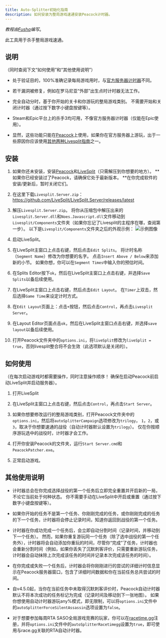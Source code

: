 ```yaml
---
title: Auto-Splitter初始化指南
description: 如何安装为整局游戏速通安装Peacock计时器。
---
```


_教程由[Fusha](https://github.com/fu5ha)编写_。

此工具用于杀手整局游戏速通。

## 说明

（同时查阅下文“如何使用”和“其他使用说明”）

-   处于验证目的，100%准确记录每局游戏用时，与[官方服务器计时器](https://hitruns-wiki.vercel.app/docs/livesplit_auto_official)不同。

-   若干漏洞被修复，例如在罗马尼亚“外部”出生点时计时器无法工作。

-   完全自动分时，基于你开始的关卡和你游玩的整局游戏类别。 不需要开始和关闭计时器（通过按下数字小键盘按键等）。

-   Steam和Epic平台上的杀手3均可用，不像官方服务器计时器（仅能在Epic使用）。

-   显然，这些功能只能在[Peacock](./what-is-peacock.md)上使用，如果你在官方服务器上游玩，出于一些原因你应该使用[其他两种Livesplit指南](https://hitruns-wiki.vercel.app/docs/livesplit)之一。

## 安装

1. 如果你还未安装，安装[Peacock](./installation.md)和[LiveSplit](https://livesplit.org/downloads/)（只需解压到你想要的地方）。 **如果你已经安装过了Peacock，请确保它处于最新版本。 **在你完成软件的安装/更新后，暂时关闭它们。

2. 在这里下载`Livesplit.Server.zip`：https://github.com/LiveSplit/LiveSplit.Server/releases/latest

3. 解压`Livesplit.Server.zip`。 将你从压缩包中解压出来的`Livesplit.Server.dll`和`Noes.Javascript.dll`文件移动到`Livesplit/Components`文件夹（如果你忘记了Livesplit的主程序在哪，查阅第一步）。 以下是`Livesplit/Components`文件夹之后的外观示例： ![示例图像](/img/livesplit_component.png)

4. 启动LiveSplit。

5. 在LiveSplit主窗口上点击右键，然后点击`Edit Splits`。 将计时名称（`Segment Name`）修改为你想要的名字。 点击`Insert Above / Below`来添加新的小节。 如果你想，你可以在`Segment Times`中输入你的预估时间。

6. 在Splits Editor按下`ok`，然后在LiveSplit主窗口上点击右键，并选择`Save Splits`以备后续使用。

7. 在LiveSplit主窗口上点击右键，然后点击`Edit Layout`。 在`Timer`上双击，然后选择`Game Time`来设定计时方式。

8. 在`Edit Layout`页面上：点击`+`按钮，然后点击`Control`，再点击`Livesplit Server`。

9. 在Layout Editor页面点击`ok`，然后在LiveSplit主窗口点击右键，并选择`save layout`以备后续使用。

10. 打开Peacock文件夹中的`options.ini`，将`liveSplit`修改为`liveSplit = true`，否则livesplit整合将不会生效（此选项默认是关闭的）。

## 如何使用

（在每次启动游戏时都需要操作，同时注意操作顺序！ 确保在启动Peacock前启动LiveSplit并启动服务器）。

1. 打开LiveSplit

2. 在LiveSplit主窗口上点击右键，然后点击`Control`，再点击`Start Server`。

3. 如果你想要修改运行的整局游戏类别，打开Peacock文件夹中的`options.ini`，然后将`autoSplitterCampaign`选项修改为`trilogy`， `1`，`2`，或 `3`，取决于你想要速通的战役（自动计时器默认设置为`trilogy`）。 仅在你按顺序游玩选中的战役时，计时器才会工作。

4. 打开你安装Peacock的文件夹，运行`Start Server.cmd`和`PeacockPatcher.exe`。

5. 正常启动游戏。

## 其他使用说明

-   计时器总会在你完成选择战役的第一个任务后立即完全重置并开启新的一局，不论它当前处于何种状态。 你不需要手动在LiveSplit中开启或重置（通过按下数字小键盘按键等）。

-   如果你开始的任务不是第一个任务、你刚刚完成的任务，或你刚刚完成的任务的下一个任务，计时器将会停止记录时间，知道你返回到战役的第一个任务。

-   计时器在你成功完成一个任务后，会立即自动分割时间（记录时间，并移动到下一个任务）。 然而，如果你重复游玩同一个任务（除了选中战役的第一个任务外），计时器将会自动添加你重玩的时间，尽管你“完成”了任务，计时器也会重新分割时间（例如，如果你丢失了沉默刺客评价，只需要重新游玩任务，计时器会自动抹除上次完成该任务的时间并记录本次完成该任务的时间）。

-   在你完成或失败一个任务后，计时器会将你刚刚进行的尝试的详细计时信息显示在Peacock服务器窗口，包含了详细时间数据和你在当前任务总共尝试的时间。

-   自v4.5.0起，当你在当前任务中未取得沉默刺客评价时，Peacock自动计时器默认不将本次成功的任务标记为完成（记录时间及移动到下一张地图）。 如果你想使用自动计时器游玩any%模式，即无限制，可以将`options.ini`文件中的`autoSplitterForceSilentAssassin`选项设置为`false`。

-   对于想要参加每周RTA SASO全局游戏竞赛的玩家，你可以在[racetime.gg](https://racetime.gg/hitman-3)注册，并将`options.ini`文件中的`autoSplitterRacetimegg`设置为`true`，即可使用与race.gg关联的RTA自动计时器。
